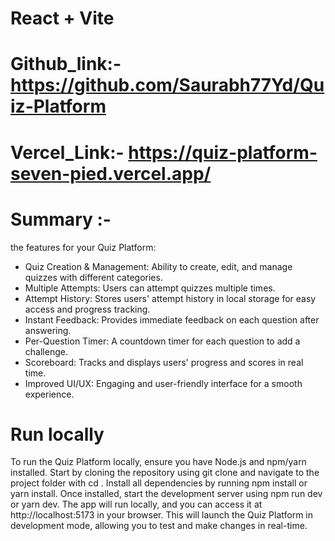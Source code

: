 # React + Vite

# Github_link:- https://github.com/Saurabh77Yd/Quiz-Platform    

# Vercel_Link:-  https://quiz-platform-seven-pied.vercel.app/  

# Summary :-  
  the features for your Quiz Platform:  
* Quiz Creation & Management: Ability to create, edit, and manage quizzes with different categories.  
* Multiple Attempts: Users can attempt quizzes multiple times.  
* Attempt History: Stores users' attempt history in local storage for easy access and progress tracking.  
* Instant Feedback: Provides immediate feedback on each question after answering.  
* Per-Question Timer: A countdown timer for each question to add a challenge.  
* Scoreboard: Tracks and displays users' progress and scores in real time.  
* Improved UI/UX: Engaging and user-friendly interface for a smooth experience.  

# Run locally  
To run the Quiz Platform locally, ensure you have Node.js and npm/yarn installed. Start by cloning the repository using git clone <your-repo-url> and navigate to the project folder with cd <project-folder>. Install all dependencies by running npm install or yarn install. Once installed, start the development server using npm run dev or yarn dev. The app will run locally, and you can access it at http://localhost:5173 in your browser. This will launch the Quiz Platform in development mode, allowing you to test and make changes in real-time.
 
